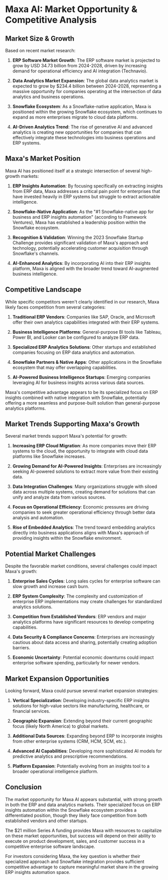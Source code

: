 # Maxa AI: Market Opportunity & Competitive Analysis

## Market Size & Growth

Based on recent market research:

1. **ERP Software Market Growth**: The ERP software market is projected to grow by USD 34.73 billion from 2024-2028, driven by increasing demand for operational efficiency and AI integration (Technavio).

2. **Data Analytics Market Expansion**: The global data analytics market is expected to grow by $234.4 billion between 2024-2028, representing a massive opportunity for companies operating at the intersection of data analytics and business operations.

3. **Snowflake Ecosystem**: As a Snowflake-native application, Maxa is positioned within the growing Snowflake ecosystem, which continues to expand as more enterprises migrate to cloud data platforms.

4. **AI-Driven Analytics Trend**: The rise of generative AI and advanced analytics is creating new opportunities for companies that can effectively integrate these technologies into business operations and ERP systems.

## Maxa's Market Position

Maxa AI has positioned itself at a strategic intersection of several high-growth markets:

1. **ERP Insights Automation**: By focusing specifically on extracting insights from ERP data, Maxa addresses a critical pain point for enterprises that have invested heavily in ERP systems but struggle to extract actionable intelligence.

2. **Snowflake-Native Application**: As the "#1 Snowflake-native app for business and ERP insights automation" (according to Framework Ventures), Maxa has established a leadership position within the Snowflake ecosystem.

3. **Recognition & Validation**: Winning the 2023 Snowflake Startup Challenge provides significant validation of Maxa's approach and technology, potentially accelerating customer acquisition through Snowflake's channels.

4. **AI-Enhanced Analytics**: By incorporating AI into their ERP insights platform, Maxa is aligned with the broader trend toward AI-augmented business intelligence.

## Competitive Landscape

While specific competitors weren't clearly identified in our research, Maxa likely faces competition from several categories:

1. **Traditional ERP Vendors**: Companies like SAP, Oracle, and Microsoft offer their own analytics capabilities integrated with their ERP systems.

2. **Business Intelligence Platforms**: General-purpose BI tools like Tableau, Power BI, and Looker can be configured to analyze ERP data.

3. **Specialized ERP Analytics Solutions**: Other startups and established companies focusing on ERP data analytics and automation.

4. **Snowflake Partners & Native Apps**: Other applications in the Snowflake ecosystem that may offer overlapping capabilities.

5. **AI-Powered Business Intelligence Startups**: Emerging companies leveraging AI for business insights across various data sources.

Maxa's competitive advantage appears to be its specialized focus on ERP insights combined with native integration with Snowflake, potentially offering a more seamless and purpose-built solution than general-purpose analytics platforms.

## Market Trends Supporting Maxa's Growth

Several market trends support Maxa's potential for growth:

1. **Increasing ERP Cloud Migration**: As more companies move their ERP systems to the cloud, the opportunity to integrate with cloud data platforms like Snowflake increases.

2. **Growing Demand for AI-Powered Insights**: Enterprises are increasingly seeking AI-powered solutions to extract more value from their existing data.

3. **Data Integration Challenges**: Many organizations struggle with siloed data across multiple systems, creating demand for solutions that can unify and analyze data from various sources.

4. **Focus on Operational Efficiency**: Economic pressures are driving companies to seek greater operational efficiency through better data analysis and automation.

5. **Rise of Embedded Analytics**: The trend toward embedding analytics directly into business applications aligns with Maxa's approach of providing insights within the Snowflake environment.

## Potential Market Challenges

Despite the favorable market conditions, several challenges could impact Maxa's growth:

1. **Enterprise Sales Cycles**: Long sales cycles for enterprise software can slow growth and increase cash burn.

2. **ERP System Complexity**: The complexity and customization of enterprise ERP implementations may create challenges for standardized analytics solutions.

3. **Competition from Established Vendors**: ERP vendors and major analytics platforms have significant resources to develop competing capabilities.

4. **Data Security & Compliance Concerns**: Enterprises are increasingly cautious about data access and sharing, potentially creating adoption barriers.

5. **Economic Uncertainty**: Potential economic downturns could impact enterprise software spending, particularly for newer vendors.

## Market Expansion Opportunities

Looking forward, Maxa could pursue several market expansion strategies:

1. **Vertical Specialization**: Developing industry-specific ERP insights solutions for high-value sectors like manufacturing, healthcare, or financial services.

2. **Geographic Expansion**: Extending beyond their current geographic focus (likely North America) to global markets.

3. **Additional Data Sources**: Expanding beyond ERP to incorporate insights from other enterprise systems (CRM, HCM, SCM, etc.).

4. **Advanced AI Capabilities**: Developing more sophisticated AI models for predictive analytics and prescriptive recommendations.

5. **Platform Expansion**: Potentially evolving from an insights tool to a broader operational intelligence platform.

## Conclusion

The market opportunity for Maxa AI appears substantial, with strong growth in both the ERP and data analytics markets. Their specialized focus on ERP insights automation within the Snowflake ecosystem provides a differentiated position, though they likely face competition from both established vendors and other startups.

The $21 million Series A funding provides Maxa with resources to capitalize on these market opportunities, but success will depend on their ability to execute on product development, sales, and customer success in a competitive enterprise software landscape.

For investors considering Maxa, the key question is whether their specialized approach and Snowflake integration provides sufficient competitive advantage to capture meaningful market share in the growing ERP insights automation space.